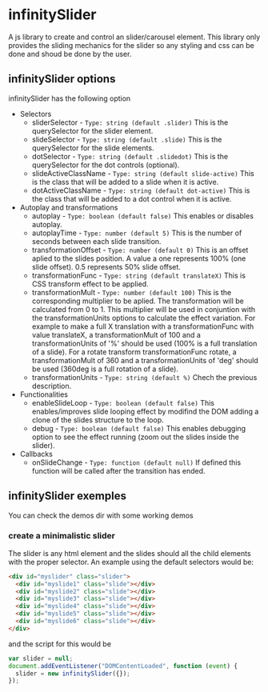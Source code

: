 # infinitySlider

A js library to create and control an slider/carousel element. This library only provides the sliding mechanics for the slider so any styling and css can be done and shoud be done by the user.

## infinitySlider options

infinitySlider has the following option

- Selectors
  - sliderSelector - `Type: string (default .slider)` This is the querySelector for the slider element.
  - slideSelector - `Type: string (default .slide)` This is the querySelector for the slide elements.
  - dotSelector - `Type: string (default .slidedot)` This is the querySelector for the dot controls (optional).
  - slideActiveClassName - `Type: string (default slide-active)` This is the class that will be added to a slide when it is active.
  - dotActiveClassName - `Type: string (default dot-active)` This is the class that will be added to a dot control when it is active.
- Autoplay and transformations
  - autoplay - `Type: boolean (default false)` This enables or disables autoplay.
  - autoplayTime - `Type: number (default 5)` This is the number of seconds between each slide transition.
  - transformationOffset - `Type: number (default 0)` This is an offset aplied to the slides position. A value a one represents 100% (one slide offset). 0.5 represents 50% slide offset.
  - transformationFunc - `Type: string (default translateX)` This is CSS transform effect to be applied.
  - transformationMult - `Type: number (default 100)` This is the corresponding multiplier to be aplied. The transformation will be calculated from 0 to 1. This multiplier will be used in conjuntion with the transformationUnits options to calculate the effect variation. For example to make a full X translation with a transformationFunc with value translateX, a transformationMult of 100 and a transformationUnits of '%' should be used (100% is a full translation of a slide). For a rotate transform transformationFunc rotate, a transformationMult of 360 and a transformationUnits of 'deg' should be used (360deg is a full rotation of a slide).
  - transformationUnits - `Type: string (default %)` Chech the previous description.
- Functionalities
  - enableSlideLoop - `Type: boolean (default false)` This enables/improves slide looping effect by modifind the DOM adding a clone of the slides structure to the loop.
  - debug - `Type: boolean (default false)` This enables debugging option to see the effect running (zoom out the slides inside the slider).
- Callbacks
  - onSlideChange - `Type: function (default null)` If defined this function will be called after the transition has ended.

## infinitySlider exemples

You can check the demos dir with some working demos

### create a minimalistic slider

The slider is any html element and the slides should all the child elements with the proper selector. An example using the default selectors would be:

```html
<div id="myslider" class="slider">
  <div id="myslide1" class="slide"></div>
  <div id="myslide2" class="slide"></div>
  <div id="myslide3" class="slide"></div>
  <div id="myslide4" class="slide"></div>
  <div id="myslide5" class="slide"></div>
  <div id="myslide6" class="slide"></div>
</div>
```

and the script for this would be

```js
var slider = null;
document.addEventListener("DOMContentLoaded", function (event) {
  slider = new infinitySlider({});
});
```
